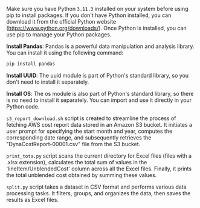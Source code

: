 Make sure you have Python `3.11.3` installed on your system before using pip to install packages. 
If you don't have Python installed, you can download it from the official Python website (https://www.python.org/downloads/). 
Once Python is installed, you can use pip to manage your Python packages.

**Install Pandas**:
Pandas is a powerful data manipulation and analysis library. You can install it using the following command:

```bash
pip install pandas
```

**Install UUID**:
The uuid module is part of Python's standard library, so you don't need to install it separately.

**Install OS**:
The os module is also part of Python's standard library, so there is no need to install it separately. You can import and use it directly in your Python code.

`s3_report_download.sh` script is created to streamline the process of fetching AWS cost report data stored in an Amazon S3 bucket. It initiates a user prompt for specifying the start month and year, computes the corresponding date range, and subsequently retrieves the "DynaCostReport-00001.csv" file from the S3 bucket.

`print_tota.py` script scans the current directory for Excel files (files with a .xlsx extension), calculates the total sum of values in the 'lineItem/UnblendedCost' column across all the Excel files. Finally, it prints the total unblended cost obtained by summing these values.

`split.py` script takes a dataset in CSV format and performs various data processing tasks. It filters, groups, and organizes the data, then saves the results as Excel files. 
